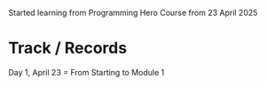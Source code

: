 Started learning from Programming Hero Course from 23 April 2025

# Track / Records
Day 1, April 23 = From Starting to Module 1